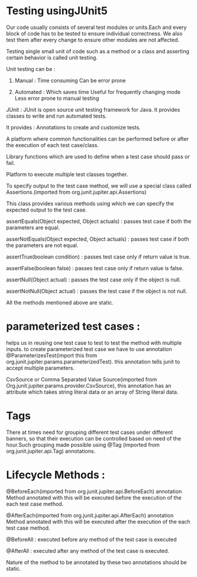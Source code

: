 # Testing usingJUnit5

Our code usually consists of several test modules or units.Each and every block of code has to be tested to ensure individual correctness. We also test them after every change to ensure other modules are not affected.

Testing single small unit of code such as a method or a class and asserting certain behavior is called unit testing. 

Unit testing can be :

1. Manual : 
Time consuming
Can be error prone

2. Automated : 
Which saves time 
Useful for frequently changing mode
Less error prone to manual testing

JUnit : 
JUnit is open source unit testing framework for Java. It provides classes to write and run automated tests.

It provides : 
Annotations to create and customize tests.

A platform where common functionalities can be performed before or after the execution of each test case/class.

Library functions which are used to define when a test case should pass or fail.

Platform to execute multiple test classes together.

To specify output to the test case method, we will use a special class called Assertions.(imported from org.junit.jupiter.api.Assertions)

This class provides various methods using which we can specify the expected output to the test case.

assertEquals(Object expected, Object actuals) : passes test case if both the parameters are equal.

asserNotEquals(Object expected, Object actuals) : passes test case if both the parameters are not equal.

assertTrue(boolean condition) : passes test case only if return value is true.

assertFalse(boolean false) : passes test case only if return value is false.

assertNull(Object actual) : passes the test case only if the object is null.

assertNotNull(Object actual) : passes the test case if the object is not null.

All the methods mentioned above are static. 

# parameterized test cases : 
helps us in reusing one test case to test to test the method with multiple inputs.
to create parameterized test case we have to use annotation @ParameterizesTest(import this from org.junit.jupiter.params.parameterizedTest). this annotation tells junit to accept multiple parameters.

CsvSource or Comma Separated Value Source(imported from Org.junit.jupiter.params.provider.CsvSource), this annotation has an attribute which takes string literal data or an array of String literal data.

# Tags
There at times need for grouping different test cases under different banners, so that their execution can be controlled based on need of the hour.Such grouping made possible using @Tag (imported from org.junit.jupiter.api.Tag) annotations.

# Lifecycle Methods : 

@BeforeEach(imported from org.junit.jupiter.api.BeforeEach) annotation
Method annotated with this will be executed before the execution of the each test case method.

@AfterEach(imported from org.junit.jupiter.api.AfterEach) annotation
Method annotated with this will be executed after the execution of the each test case method.

@BeforeAll : executed before any method of the test case is executed

@AfterAll : executed after any method of the test case is executed.

Nature of the method to be annotated by these two annotations should be static.